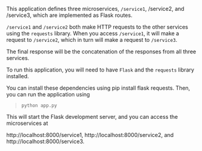 

This application defines three microservices, ```/service1```, /service2, and /service3, which are implemented as Flask routes. 

```/service1``` and ```/service2``` both make HTTP requests to the other services using the ```requests``` library. When you access ```/service1```, it will make a request to ```/service2```, which in turn will make a request to ```/service3```. 

The final response will be the concatenation of the responses from all three services.

To run this application, you will need to have ```Flask``` and the ```requests``` library installed. 

You can install these dependencies using pip install flask requests. Then, you can run the application using 

> ```python app.py```

This will start the Flask development server, and you can access the microservices at 

http://localhost:8000/service1, 
http://localhost:8000/service2, and 
http://localhost:8000/service3.